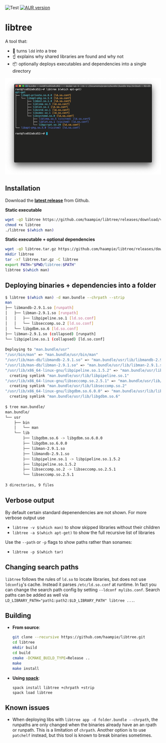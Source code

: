 ![Test](https://github.com/haampie/libtree/workflows/Test/badge.svg?branch=master)
[![AUR version](https://img.shields.io/aur/version/libtree?logo=Arch-Linux)](https://aur.archlinux.org/packages/libtree/)

# libtree

A tool that:
- :deciduous_tree: turns `ldd` into a tree
- :point_up: explains why shared libraries are found and why not
- :package: optionally deploys executables and dependencies into a single directory

![example](doc/screenshot.png)

## Installation
Download the [**latest release**](https://github.com/haampie/libtree/releases) from Github.

**Static executable**

```bash
wget -qO libtree https://github.com/haampie/libtree/releases/download/v2.0.0/libtree_x86_64
chmod +x libtree
./libtree $(which man)
```

**Static executable + optional dependencies**

```bash
wget -qO libtree.tar.gz https://github.com/haampie/libtree/releases/download/v2.0.0/libtree_x86_64.tar.gz
mkdir libtree
tar -xf libtree.tar.gz -C libtree
export PATH="$PWD/libtree:$PATH"
libtree $(which man)
```

## Deploying binaries + dependencies into a folder
```bash
$ libtree $(which man) -d man.bundle --chrpath --strip
man
├── libmandb-2.9.1.so [runpath]
│   ├── libman-2.9.1.so [runpath]
│   │   ├── libpipeline.so.1 [ld.so.conf]
│   │   └── libseccomp.so.2 [ld.so.conf]
│   └── libgdbm.so.6 [ld.so.conf]
├── libman-2.9.1.so (collapsed) [runpath]
└── libpipeline.so.1 (collapsed) [ld.so.conf]

Deploying to "man.bundle/usr"
"/usr/bin/man" => "man.bundle/usr/bin/man"
"/usr/lib/man-db/libmandb-2.9.1.so" => "man.bundle/usr/lib/libmandb-2.9.1.so"
"/usr/lib/man-db/libman-2.9.1.so" => "man.bundle/usr/lib/libman-2.9.1.so"
"/usr/lib/x86_64-linux-gnu/libpipeline.so.1.5.2" => "man.bundle/usr/lib/libpipeline.so.1.5.2"
  creating symlink "man.bundle/usr/lib/libpipeline.so.1"
"/usr/lib/x86_64-linux-gnu/libseccomp.so.2.5.1" => "man.bundle/usr/lib/libseccomp.so.2.5.1"
  creating symlink "man.bundle/usr/lib/libseccomp.so.2"
"/usr/lib/x86_64-linux-gnu/libgdbm.so.6.0.0" => "man.bundle/usr/lib/libgdbm.so.6.0.0"
  creating symlink "man.bundle/usr/lib/libgdbm.so.6"

$ tree man.bundle/
man.bundle/
└── usr
    ├── bin
    │   └── man
    └── lib
        ├── libgdbm.so.6 -> libgdbm.so.6.0.0
        ├── libgdbm.so.6.0.0
        ├── libman-2.9.1.so
        ├── libmandb-2.9.1.so
        ├── libpipeline.so.1 -> libpipeline.so.1.5.2
        ├── libpipeline.so.1.5.2
        ├── libseccomp.so.2 -> libseccomp.so.2.5.1
        └── libseccomp.so.2.5.1

3 directories, 9 files
```

## Verbose output
By default certain standard depenendencies are not shown. For more verbose output use
-  `libtree -v $(which man)` to show skipped libraries without their children
-  `libtree -a $(which apt-get)` to show the full recursive list of libraries

Use the `--path` or `-p` flags to show paths rather than sonames:

- `libtree -p $(which tar)`

## Changing search paths
`libtree` follows the rules of `ld.so` to locate libraries, but does not use `ldconfig`'s
cache. Instead it parses `/etc/ld.so.conf` at runtime. In fact you can change the search
path config by setting `--ldconf mylibs.conf`. Search paths can be added as well via 
`LD_LIBRARY_PATH="path1:path2:$LD_LIBRARY_PATH" libtree ...`.

## Building
- **From source**:
  ```bash
  git clone --recursive https://github.com/haampie/libtree.git
  cd libtree
  mkdir build
  cd build
  cmake -DCMAKE_BUILD_TYPE=Release ..
  make
  make install
  ```
- **Using [spack](https://github.com/spack/spack)**:
  ```
  spack install libtree +chrpath +strip
  spack load libtree
  ```

## Known issues
- When deploying libs with `libtree app -d folder.bundle --chrpath`, the runpaths are only
  changed when the binaries already have an an rpath or runpath. This is a limitation of
  `chrpath`. Another option is to use `patchelf` instead, but this tool is known to break
  binaries sometimes.
